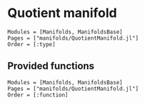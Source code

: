 # Quotient manifold

```@autodocs
Modules = [Manifolds, ManifoldsBase]
Pages = ["manifolds/QuotientManifold.jl"]
Order = [:type]
```

## Provided functions

```@autodocs
Modules = [Manifolds, ManifoldsBase]
Pages = ["manifolds/QuotientManifold.jl"]
Order = [:function]
```